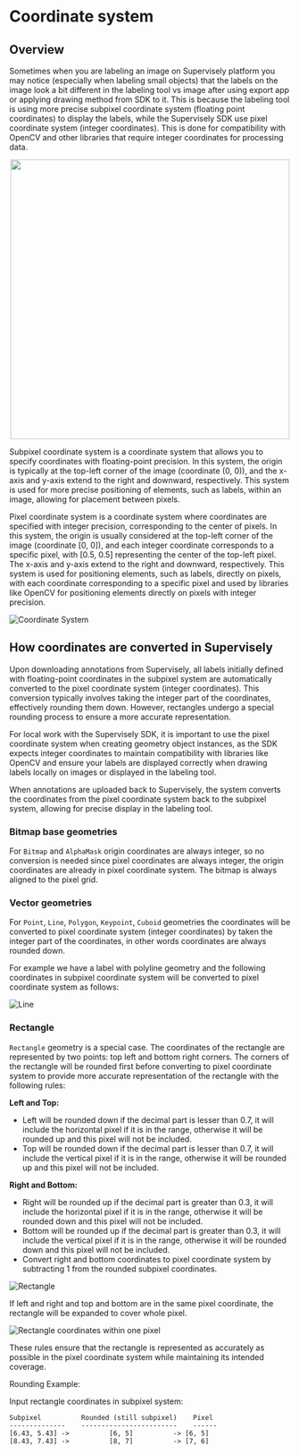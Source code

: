 # Coordinate system

## Overview

Sometimes when you are labeling an image on Supervisely platform you may notice (especially when labeling small objects) that the labels on the image look a bit different in the labeling tool vs image after using export app or applying drawing method from SDK to it. This is because the labeling tool is using more precise subpixel coordinate system (floating point coordinates) to display the labels, while the Supervisely SDK use pixel coordinate system (integer coordinates). This is done for compatibility with OpenCV and other libraries that require integer coordinates for processing data.

<div align="center">
<img src="https://github.com/user-attachments/assets/84fa52b1-9f15-4872-91f1-33b57c610613" width="500"/>
</div>

Subpixel coordinate system is a coordinate system that allows you to specify coordinates with floating-point precision. In this system, the origin is typically at the top-left corner of the image (coordinate (0, 0)), and the x-axis and y-axis extend to the right and downward, respectively. This system is used for more precise positioning of elements, such as labels, within an image, allowing for placement between pixels.

Pixel coordinate system is a coordinate system where coordinates are specified with integer precision, corresponding to the center of pixels. In this system, the origin is usually considered at the top-left corner of the image (coordinate [0, 0]), and each integer coordinate corresponds to a specific pixel, with [0.5, 0.5] representing the center of the top-left pixel. The x-axis and y-axis extend to the right and downward, respectively. This system is used for positioning elements, such as labels, directly on pixels, with each coordinate corresponding to a specific pixel and used by libraries like OpenCV for positioning elements directly on pixels with integer precision.

![Coordinate System](https://github.com/user-attachments/assets/5e5ad28d-18fd-43ca-a4f6-64f1fc6a8cb4)

## How coordinates are converted in Supervisely

Upon downloading annotations from Supervisely, all labels initially defined with floating-point coordinates in the subpixel system are automatically converted to the pixel coordinate system (integer coordinates). This conversion typically involves taking the integer part of the coordinates, effectively rounding them down. However, rectangles undergo a special rounding process to ensure a more accurate representation.

For local work with the Supervisely SDK, it is important to use the pixel coordinate system when creating geometry object instances, as the SDK expects integer coordinates to maintain compatibility with libraries like OpenCV and ensure your labels are displayed correctly when drawing labels locally on images or displayed in the labeling tool.

When annotations are uploaded back to Supervisely, the system converts the coordinates from the pixel coordinate system back to the subpixel system, allowing for precise display in the labeling tool.

### Bitmap base geometries

For `Bitmap` and `AlphaMask` origin coordinates are always integer, so no conversion is needed since pixel coordinates are always integer, the origin coordinates are already in pixel coordinate system. The bitmap is always aligned to the pixel grid.

### Vector geometries

For `Point`, `Line`, `Polygon`, `Keypoint`, `Cuboid` geometries the coordinates will be converted to pixel coordinate system (integer coordinates) by taken the integer part of the coordinates, in other words coordinates are always rounded down.

For example we have a label with polyline geometry and the following coordinates in subpixel coordinate system will be converted to pixel coordinate system as follows:

![Line](https://github.com/user-attachments/assets/da0d36cd-1569-4a6d-96e7-fcc8903977e5)

### Rectangle

`Rectangle` geometry is a special case. The coordinates of the rectangle are represented by two points: top left and bottom right corners. The corners of the rectangle will be rounded first before converting to pixel coordinate system to provide more accurate representation of the rectangle with the following rules:

**Left and Top:**
- Left will be rounded down if the decimal part is lesser than 0.7, it will include the horizontal pixel if it is in the range, otherwise it will be rounded up and this pixel will not be included.
- Top will be rounded down if the decimal part is lesser than 0.7, it will include the vertical pixel if it is in the range, otherwise it will be rounded up and this pixel will not be included.

**Right and Bottom:**
- Right will be rounded up if the decimal part is greater than 0.3, it will include the horizontal pixel if it is in the range, otherwise it will be rounded down and this pixel will not be included.
- Bottom will be rounded up if the decimal part is greater than 0.3, it will include the vertical pixel if it is in the range, otherwise it will be rounded down and this pixel will not be included.
- Convert right and bottom coordinates to pixel coordinate system by subtracting 1 from the rounded subpixel coordinates.

![Rectangle](https://github.com/user-attachments/assets/4b7f4e9b-d3a4-45fd-a4d4-63ea320b39f5)

If left and right and top and bottom are in the same pixel coordinate, the rectangle will be expanded to cover whole pixel.

![Rectangle coordinates within one pixel](https://github.com/user-attachments/assets/118ef4b1-3569-42ba-9355-89b7fbf58c2b)

These rules ensure that the rectangle is represented as accurately as possible in the pixel coordinate system while maintaining its intended coverage.

Rounding Example:

Input rectangle coordinates in subpixel system:

```text
Subpixel          Rounded (still subpixel)    Pixel
--------------    ------------------------    ------
[6.43, 5.43] ->          [6, 5]          -> [6, 5]
[8.43, 7.43] ->          [8, 7]          -> [7, 6]
```
